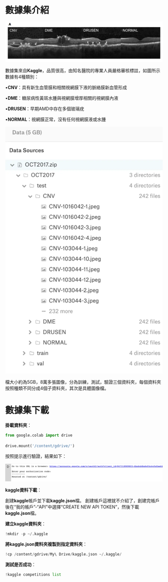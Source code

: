 # 數據集介紹

![image](https://github.com/11024244/mid/blob/main/jpg/01.png)

數據集來自**Kaggle**，品質很高，由知名醫院的專業人員嚴格審核標註，如圖所示數據有4種類別：

 •**CNV**：具有新生血管膜和相關視網膜下液的脈絡膜新血管形成
 
 •**DME**：糖尿病性黃斑水腫與視網膜增厚相關的視網膜內液
 
 •**DRUSEN**：早期AMD中存在多個玻璃疣
 
 •**NORMAL**：視網膜正常，沒有任何視網膜液或水腫
 
![image](https://github.com/11024244/mid/blob/main/jpg/02.png)

檔大小約為5GB，8萬多張圖像，分為訓練，測試，驗證三個資料夾，每個資料夾按照種類不同分成4個子資料夾，其次是具體圖像檔。

# 數據集下載

**掛載資料夾**：

```py
from google.colab import drive

drive.mount('/content/gdrive/')
```
按照提示進行驗證，結果如下：

![image](https://github.com/11024244/mid/blob/main/jpg/03.png)

**kaggle資料下載**：

創建**kaggle**帳戶並下載**kaggle.json**檔。 創建帳戶這裡就不介紹了，創建完帳戶後在“我的帳戶”-“API”中選擇“CREATE NEW API TOKEN”，然後下載**kaggle.json**檔。

**建立kaggle資料夾**：
```py
!mkdir -p ~/.kaggle
```
**將kaggle.json資料夾複製到指定資料夾**：
```py
!cp /content/gdrive/My\ Drive/kaggle.json ~/.kaggle/
```
**測試是否成功**：
```py
!kaggle competitions list
```
